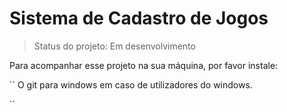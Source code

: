 <h1> Sistema de Cadastro de Jogos</h1>

> Status do projeto: Em desenvolvimento

Para acompanhar esse projeto na sua máquina, por favor instale:

``
O git para windows em caso de utilizadores do windows.

``
